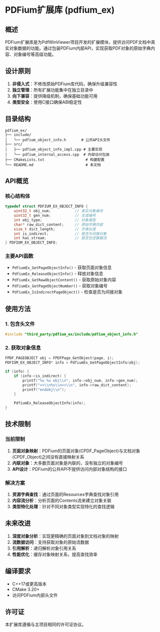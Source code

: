 # PDFium扩展库 (pdfium_ex)

## 概述

PDFium扩展库是为PdfWinViewer项目开发的扩展模块，提供访问PDF文档中真实对象数据的功能。通过包装PDFium内部API，实现获取PDF对象的原始字典内容、对象编号等高级功能。

## 设计原则

1. **非侵入式**：不修改原始PDFium库代码，确保升级兼容性
2. **独立管理**：所有扩展功能集中在独立目录中
3. **向下兼容**：提供降级机制，确保基础功能可用
4. **类型安全**：使用C接口确保ABI稳定性

## 目录结构

```
pdfium_ex/
├── include/
│   └── pdfium_object_info.h       # 公共API头文件
├── src/
│   ├── pdfium_object_info_impl.cpp # 主要实现
│   └── pdfium_internal_access.cpp  # 内部访问包装
├── CMakeLists.txt                   # 构建配置
└── README.md                        # 本文档
```

## API概览

### 核心结构体

```c
typedef struct PDFIUM_EX_OBJECT_INFO {
    uint32_t obj_num;           // 真实对象编号
    uint32_t gen_num;           // 生成编号
    int obj_type;               // 对象类型
    char* raw_dict_content;     // 原始字典内容
    size_t dict_length;         // 字典长度
    int is_indirect;            // 是否为间接对象
    int has_stream;             // 是否包含数据流
} PDFIUM_EX_OBJECT_INFO;
```

### 主要API函数

- `PdfiumEx_GetPageObjectInfo()` - 获取页面对象信息
- `PdfiumEx_ReleaseObjectInfo()` - 释放对象信息
- `PdfiumEx_GetRawObjectContent()` - 获取原始对象内容
- `PdfiumEx_GetPageObjectNumber()` - 获取对象编号
- `PdfiumEx_IsIndirectPageObject()` - 检查是否为间接对象

## 使用方法

### 1. 包含头文件

```c
#include "third_party/pdfium_ex/include/pdfium_object_info.h"
```

### 2. 获取对象信息

```c
FPDF_PAGEOBJECT obj = FPDFPage_GetObject(page, i);
PDFIUM_EX_OBJECT_INFO* info = PdfiumEx_GetPageObjectInfo(obj);

if (info) {
    if (info->is_indirect) {
        printf("%u %u obj\\n", info->obj_num, info->gen_num);
        printf("<<\\n%s\\n>>\\n", info->raw_dict_content);
        printf("endobj\\n");
    }
    
    PdfiumEx_ReleaseObjectInfo(info);
}
```

## 技术限制

### 当前限制

1. **页面对象映射**：PDFium的页面对象(CPDF_PageObject)与文档对象(CPDF_Object)之间没有直接映射关系
2. **内联对象**：大多数页面对象是内联的，没有独立的对象编号
3. **API设计**：PDFium的公共API不提供访问内部对象结构的接口

### 解决方案

1. **资源字典查找**：通过页面的Resources字典查找对象引用
2. **内容流分析**：分析页面的Contents流来建立对象关联
3. **类型特化处理**：针对不同对象类型实现特化的查找逻辑

## 未来改进

1. **深度对象分析**：实现更精确的页面对象到文档对象的映射
2. **流数据访问**：支持获取对象的原始流数据
3. **引用解析**：递归解析对象引用关系
4. **性能优化**：缓存对象映射关系，提高查找效率

## 编译要求

- C++17或更高版本
- CMake 3.20+
- 访问PDFium内部头文件

## 许可证

本扩展库遵循与主项目相同的许可证协议。
